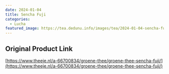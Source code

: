 ```yaml
---
date: 2024-01-04
title: Sencha Fuji
categories:
  - Lucha
featured_image: https://tea.dedunu.info/images/tea/2024-01-04-sencha-fuji-1.jpeg
---
```


## Original Product Link

[https://www.theeje.nl/a-66700834/groene-thee/groene-thee-sencha-fuji/](https://www.theeje.nl/a-66700834/groene-thee/groene-thee-sencha-fuji/)
